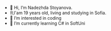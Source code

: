 - 👋 Hi, I’m Nadezhda Stoyanova.
- ♏I'am 19 years old, living and studying in Sofia.
- 👀 I’m interested in coding
- 🌱 I’m currently learning C# in SoftUni



<!---
Nadezhda2703/Nadezhda2703 is a ✨ special ✨ repository because its `README.md` (this file) appears on your GitHub profile.
You can click the Preview link to take a look at your changes.
--->
